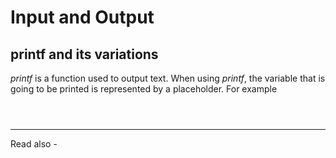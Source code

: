 # Input and Output

## printf and its variations

*printf* is a function used to output text. When using *printf*, the variable that is going to be printed is represented by a placeholder. For example

```c




```



---
Read also - 